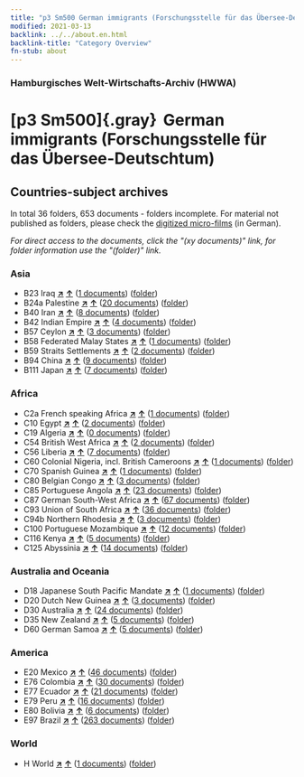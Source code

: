 ```yaml
---
title: "p3 Sm500 German immigrants (Forschungsstelle für das Übersee-Deutschtum)"
modified: 2021-03-13
backlink: ../../about.en.html
backlink-title: "Category Overview"
fn-stub: about
---
```


### Hamburgisches Welt-Wirtschafts-Archiv (HWWA)

# [p3 Sm500]{.gray}&#8201; German immigrants (Forschungsstelle für das Übersee-Deutschtum)&#160; 







## Countries-subject archives





In total 36 folders, 653 documents - folders incomplete.
For material not published as folders, please check the [digitized micro-films](/film/h1_sh.de.html) (in German).

_For direct access to the documents, click the "(xy documents)" link, for folder information use the "(folder)" link._



### Asia

- B23 Iraq [**&nearr;**](../../../geo/i/141113/about.en.html "Iraq (all folders)") [**&uarr;**](../../../geo/about.en.html#B23 "Country category system") (<a href="https://pm20.zbw.eu/iiifview/folder/sh/141113,145921" title="about: Iraq : German immigrants (Forschungsstelle für das Übersee-Deutschtum)" target="_blank">1 documents</a>) ([folder](../../../../folder/sh/1411xx/141113/1459xx/145921/about.en.html))
- B24a Palestine [**&nearr;**](../../../geo/i/141115/about.en.html "Palestine (all folders)") [**&uarr;**](../../../geo/about.en.html#B24a "Country category system") (<a href="https://pm20.zbw.eu/iiifview/folder/sh/141115,145921" title="about: Palestine : German immigrants (Forschungsstelle für das Übersee-Deutschtum)" target="_blank">20 documents</a>) ([folder](../../../../folder/sh/1411xx/141115/1459xx/145921/about.en.html))
- B40 Iran [**&nearr;**](../../../geo/i/141186/about.en.html "Iran (all folders)") [**&uarr;**](../../../geo/about.en.html#B40 "Country category system") (<a href="https://pm20.zbw.eu/iiifview/folder/sh/141186,145921" title="about: Iran : German immigrants (Forschungsstelle für das Übersee-Deutschtum)" target="_blank">8 documents</a>) ([folder](../../../../folder/sh/1411xx/141186/1459xx/145921/about.en.html))
- B42 Indian Empire [**&nearr;**](../../../geo/i/141189/about.en.html "Indian Empire (all folders)") [**&uarr;**](../../../geo/about.en.html#B42 "Country category system") (<a href="https://pm20.zbw.eu/iiifview/folder/sh/141189,145921" title="about: Indian Empire : German immigrants (Forschungsstelle für das Übersee-Deutschtum)" target="_blank">4 documents</a>) ([folder](../../../../folder/sh/1411xx/141189/1459xx/145921/about.en.html))
- B57 Ceylon [**&nearr;**](../../../geo/i/141204/about.en.html "Ceylon (all folders)") [**&uarr;**](../../../geo/about.en.html#B57 "Country category system") (<a href="https://pm20.zbw.eu/iiifview/folder/sh/141204,145921" title="about: Ceylon : German immigrants (Forschungsstelle für das Übersee-Deutschtum)" target="_blank">3 documents</a>) ([folder](../../../../folder/sh/1412xx/141204/1459xx/145921/about.en.html))
- B58 Federated Malay States [**&nearr;**](../../../geo/i/141206/about.en.html "Federated Malay States (all folders)") [**&uarr;**](../../../geo/about.en.html#B58 "Country category system") (<a href="https://pm20.zbw.eu/iiifview/folder/sh/141206,145921" title="about: Federated Malay States : German immigrants (Forschungsstelle für das Übersee-Deutschtum)" target="_blank">1 documents</a>) ([folder](../../../../folder/sh/1412xx/141206/1459xx/145921/about.en.html))
- B59 Straits Settlements [**&nearr;**](../../../geo/i/141211/about.en.html "Straits Settlements (all folders)") [**&uarr;**](../../../geo/about.en.html#B59 "Country category system") (<a href="https://pm20.zbw.eu/iiifview/folder/sh/141211,145921" title="about: Straits Settlements : German immigrants (Forschungsstelle für das Übersee-Deutschtum)" target="_blank">2 documents</a>) ([folder](../../../../folder/sh/1412xx/141211/1459xx/145921/about.en.html))
- B94 China [**&nearr;**](../../../geo/i/141253/about.en.html "China (all folders)") [**&uarr;**](../../../geo/about.en.html#B94 "Country category system") (<a href="https://pm20.zbw.eu/iiifview/folder/sh/141253,145921" title="about: China : German immigrants (Forschungsstelle für das Übersee-Deutschtum)" target="_blank">9 documents</a>) ([folder](../../../../folder/sh/1412xx/141253/1459xx/145921/about.en.html))
- B111 Japan [**&nearr;**](../../../geo/i/141272/about.en.html "Japan (all folders)") [**&uarr;**](../../../geo/about.en.html#B111 "Country category system") (<a href="https://pm20.zbw.eu/iiifview/folder/sh/141272,145921" title="about: Japan : German immigrants (Forschungsstelle für das Übersee-Deutschtum)" target="_blank">7 documents</a>) ([folder](../../../../folder/sh/1412xx/141272/1459xx/145921/about.en.html))

### Africa

- C2a French speaking Africa [**&nearr;**](../../../geo/i/141312/about.en.html "French speaking Africa (all folders)") [**&uarr;**](../../../geo/about.en.html#C2a "Country category system") (<a href="https://pm20.zbw.eu/iiifview/folder/sh/141312,145921" title="about: French speaking Africa : German immigrants (Forschungsstelle für das Übersee-Deutschtum)" target="_blank">1 documents</a>) ([folder](../../../../folder/sh/1413xx/141312/1459xx/145921/about.en.html))
- C10 Egypt [**&nearr;**](../../../geo/i/141336/about.en.html "Egypt (all folders)") [**&uarr;**](../../../geo/about.en.html#C10 "Country category system") (<a href="https://pm20.zbw.eu/iiifview/folder/sh/141336,145921" title="about: Egypt : German immigrants (Forschungsstelle für das Übersee-Deutschtum)" target="_blank">2 documents</a>) ([folder](../../../../folder/sh/1413xx/141336/1459xx/145921/about.en.html))
- C19 Algeria [**&nearr;**](../../../geo/i/141354/about.en.html "Algeria (all folders)") [**&uarr;**](../../../geo/about.en.html#C19 "Country category system") (<a href="https://pm20.zbw.eu/iiifview/folder/sh/141354,145921" title="about: Algeria : German immigrants (Forschungsstelle für das Übersee-Deutschtum)" target="_blank">0 documents</a>) ([folder](../../../../folder/sh/1413xx/141354/1459xx/145921/about.en.html))
- C54 British West Africa [**&nearr;**](../../../geo/i/141402/about.en.html "British West Africa (all folders)") [**&uarr;**](../../../geo/about.en.html#C54 "Country category system") (<a href="https://pm20.zbw.eu/iiifview/folder/sh/141402,145921" title="about: British West Africa : German immigrants (Forschungsstelle für das Übersee-Deutschtum)" target="_blank">2 documents</a>) ([folder](../../../../folder/sh/1414xx/141402/1459xx/145921/about.en.html))
- C56 Liberia [**&nearr;**](../../../geo/i/141405/about.en.html "Liberia (all folders)") [**&uarr;**](../../../geo/about.en.html#C56 "Country category system") (<a href="https://pm20.zbw.eu/iiifview/folder/sh/141405,145921" title="about: Liberia : German immigrants (Forschungsstelle für das Übersee-Deutschtum)" target="_blank">7 documents</a>) ([folder](../../../../folder/sh/1414xx/141405/1459xx/145921/about.en.html))
- C60 Colonial Nigeria, incl. British Cameroons [**&nearr;**](../../../geo/i/141409/about.en.html "Colonial Nigeria, incl. British Cameroons (all folders)") [**&uarr;**](../../../geo/about.en.html#C60 "Country category system") (<a href="https://pm20.zbw.eu/iiifview/folder/sh/141409,145921" title="about: Colonial Nigeria, incl. British Cameroons : German immigrants (Forschungsstelle für das Übersee-Deutschtum)" target="_blank">1 documents</a>) ([folder](../../../../folder/sh/1414xx/141409/1459xx/145921/about.en.html))
- C70 Spanish Guinea [**&nearr;**](../../../geo/i/141412/about.en.html "Spanish Guinea (all folders)") [**&uarr;**](../../../geo/about.en.html#C70 "Country category system") (<a href="https://pm20.zbw.eu/iiifview/folder/sh/141412,145921" title="about: Spanish Guinea : German immigrants (Forschungsstelle für das Übersee-Deutschtum)" target="_blank">1 documents</a>) ([folder](../../../../folder/sh/1414xx/141412/1459xx/145921/about.en.html))
- C80 Belgian Congo [**&nearr;**](../../../geo/i/141444/about.en.html "Belgian Congo (all folders)") [**&uarr;**](../../../geo/about.en.html#C80 "Country category system") (<a href="https://pm20.zbw.eu/iiifview/folder/sh/141444,145921" title="about: Belgian Congo : German immigrants (Forschungsstelle für das Übersee-Deutschtum)" target="_blank">3 documents</a>) ([folder](../../../../folder/sh/1414xx/141444/1459xx/145921/about.en.html))
- C85 Portuguese Angola [**&nearr;**](../../../geo/i/141449/about.en.html "Portuguese Angola (all folders)") [**&uarr;**](../../../geo/about.en.html#C85 "Country category system") (<a href="https://pm20.zbw.eu/iiifview/folder/sh/141449,145921" title="about: Portuguese Angola : German immigrants (Forschungsstelle für das Übersee-Deutschtum)" target="_blank">23 documents</a>) ([folder](../../../../folder/sh/1414xx/141449/1459xx/145921/about.en.html))
- C87 German South-West Africa [**&nearr;**](../../../geo/i/141450/about.en.html "German South-West Africa (all folders)") [**&uarr;**](../../../geo/about.en.html#C87 "Country category system") (<a href="https://pm20.zbw.eu/iiifview/folder/sh/141450,145921" title="about: German South-West Africa : German immigrants (Forschungsstelle für das Übersee-Deutschtum)" target="_blank">67 documents</a>) ([folder](../../../../folder/sh/1414xx/141450/1459xx/145921/about.en.html))
- C93 Union of South Africa [**&nearr;**](../../../geo/i/141454/about.en.html "Union of South Africa (all folders)") [**&uarr;**](../../../geo/about.en.html#C93 "Country category system") (<a href="https://pm20.zbw.eu/iiifview/folder/sh/141454,145921" title="about: Union of South Africa : German immigrants (Forschungsstelle für das Übersee-Deutschtum)" target="_blank">36 documents</a>) ([folder](../../../../folder/sh/1414xx/141454/1459xx/145921/about.en.html))
- C94b Northern Rhodesia [**&nearr;**](../../../geo/i/141458/about.en.html "Northern Rhodesia (all folders)") [**&uarr;**](../../../geo/about.en.html#C94b "Country category system") (<a href="https://pm20.zbw.eu/iiifview/folder/sh/141458,145921" title="about: Northern Rhodesia : German immigrants (Forschungsstelle für das Übersee-Deutschtum)" target="_blank">3 documents</a>) ([folder](../../../../folder/sh/1414xx/141458/1459xx/145921/about.en.html))
- C100 Portuguese Mozambique [**&nearr;**](../../../geo/i/141463/about.en.html "Portuguese Mozambique (all folders)") [**&uarr;**](../../../geo/about.en.html#C100 "Country category system") (<a href="https://pm20.zbw.eu/iiifview/folder/sh/141463,145921" title="about: Portuguese Mozambique : German immigrants (Forschungsstelle für das Übersee-Deutschtum)" target="_blank">12 documents</a>) ([folder](../../../../folder/sh/1414xx/141463/1459xx/145921/about.en.html))
- C116 Kenya [**&nearr;**](../../../geo/i/141475/about.en.html "Kenya (all folders)") [**&uarr;**](../../../geo/about.en.html#C116 "Country category system") (<a href="https://pm20.zbw.eu/iiifview/folder/sh/141475,145921" title="about: Kenya : German immigrants (Forschungsstelle für das Übersee-Deutschtum)" target="_blank">5 documents</a>) ([folder](../../../../folder/sh/1414xx/141475/1459xx/145921/about.en.html))
- C125 Abyssinia [**&nearr;**](../../../geo/i/141482/about.en.html "Abyssinia (all folders)") [**&uarr;**](../../../geo/about.en.html#C125 "Country category system") (<a href="https://pm20.zbw.eu/iiifview/folder/sh/141482,145921" title="about: Abyssinia : German immigrants (Forschungsstelle für das Übersee-Deutschtum)" target="_blank">14 documents</a>) ([folder](../../../../folder/sh/1414xx/141482/1459xx/145921/about.en.html))

### Australia and Oceania

- D18 Japanese South Pacific Mandate [**&nearr;**](../../../geo/i/141618/about.en.html "Japanese South Pacific Mandate (all folders)") [**&uarr;**](../../../geo/about.en.html#D18 "Country category system") (<a href="https://pm20.zbw.eu/iiifview/folder/sh/141618,145921" title="about: Japanese South Pacific Mandate : German immigrants (Forschungsstelle für das Übersee-Deutschtum)" target="_blank">1 documents</a>) ([folder](../../../../folder/sh/1416xx/141618/1459xx/145921/about.en.html))
- D20 Dutch New Guinea [**&nearr;**](../../../geo/i/141619/about.en.html "Dutch New Guinea (all folders)") [**&uarr;**](../../../geo/about.en.html#D20 "Country category system") (<a href="https://pm20.zbw.eu/iiifview/folder/sh/141619,145921" title="about: Dutch New Guinea : German immigrants (Forschungsstelle für das Übersee-Deutschtum)" target="_blank">3 documents</a>) ([folder](../../../../folder/sh/1416xx/141619/1459xx/145921/about.en.html))
- D30 Australia [**&nearr;**](../../../geo/i/141621/about.en.html "Australia (all folders)") [**&uarr;**](../../../geo/about.en.html#D30 "Country category system") (<a href="https://pm20.zbw.eu/iiifview/folder/sh/141621,145921" title="about: Australia : German immigrants (Forschungsstelle für das Übersee-Deutschtum)" target="_blank">24 documents</a>) ([folder](../../../../folder/sh/1416xx/141621/1459xx/145921/about.en.html))
- D35 New Zealand [**&nearr;**](../../../geo/i/141623/about.en.html "New Zealand (all folders)") [**&uarr;**](../../../geo/about.en.html#D35 "Country category system") (<a href="https://pm20.zbw.eu/iiifview/folder/sh/141623,145921" title="about: New Zealand : German immigrants (Forschungsstelle für das Übersee-Deutschtum)" target="_blank">5 documents</a>) ([folder](../../../../folder/sh/1416xx/141623/1459xx/145921/about.en.html))
- D60 German Samoa [**&nearr;**](../../../geo/i/141634/about.en.html "German Samoa (all folders)") [**&uarr;**](../../../geo/about.en.html#D60 "Country category system") (<a href="https://pm20.zbw.eu/iiifview/folder/sh/141634,145921" title="about: German Samoa : German immigrants (Forschungsstelle für das Übersee-Deutschtum)" target="_blank">5 documents</a>) ([folder](../../../../folder/sh/1416xx/141634/1459xx/145921/about.en.html))

### America

- E20 Mexico [**&nearr;**](../../../geo/i/141657/about.en.html "Mexico (all folders)") [**&uarr;**](../../../geo/about.en.html#E20 "Country category system") (<a href="https://pm20.zbw.eu/iiifview/folder/sh/141657,145921" title="about: Mexico : German immigrants (Forschungsstelle für das Übersee-Deutschtum)" target="_blank">46 documents</a>) ([folder](../../../../folder/sh/1416xx/141657/1459xx/145921/about.en.html))
- E76 Colombia [**&nearr;**](../../../geo/i/141687/about.en.html "Colombia (all folders)") [**&uarr;**](../../../geo/about.en.html#E76 "Country category system") (<a href="https://pm20.zbw.eu/iiifview/folder/sh/141687,145921" title="about: Colombia : German immigrants (Forschungsstelle für das Übersee-Deutschtum)" target="_blank">30 documents</a>) ([folder](../../../../folder/sh/1416xx/141687/1459xx/145921/about.en.html))
- E77 Ecuador [**&nearr;**](../../../geo/i/141688/about.en.html "Ecuador (all folders)") [**&uarr;**](../../../geo/about.en.html#E77 "Country category system") (<a href="https://pm20.zbw.eu/iiifview/folder/sh/141688,145921" title="about: Ecuador : German immigrants (Forschungsstelle für das Übersee-Deutschtum)" target="_blank">21 documents</a>) ([folder](../../../../folder/sh/1416xx/141688/1459xx/145921/about.en.html))
- E79 Peru [**&nearr;**](../../../geo/i/141689/about.en.html "Peru (all folders)") [**&uarr;**](../../../geo/about.en.html#E79 "Country category system") (<a href="https://pm20.zbw.eu/iiifview/folder/sh/141689,145921" title="about: Peru : German immigrants (Forschungsstelle für das Übersee-Deutschtum)" target="_blank">16 documents</a>) ([folder](../../../../folder/sh/1416xx/141689/1459xx/145921/about.en.html))
- E80 Bolivia [**&nearr;**](../../../geo/i/141690/about.en.html "Bolivia (all folders)") [**&uarr;**](../../../geo/about.en.html#E80 "Country category system") (<a href="https://pm20.zbw.eu/iiifview/folder/sh/141690,145921" title="about: Bolivia : German immigrants (Forschungsstelle für das Übersee-Deutschtum)" target="_blank">6 documents</a>) ([folder](../../../../folder/sh/1416xx/141690/1459xx/145921/about.en.html))
- E97 Brazil [**&nearr;**](../../../geo/i/141697/about.en.html "Brazil (all folders)") [**&uarr;**](../../../geo/about.en.html#E97 "Country category system") (<a href="https://pm20.zbw.eu/iiifview/folder/sh/141697,145921" title="about: Brazil : German immigrants (Forschungsstelle für das Übersee-Deutschtum)" target="_blank">263 documents</a>) ([folder](../../../../folder/sh/1416xx/141697/1459xx/145921/about.en.html))

### World

- H World [**&nearr;**](../../../geo/i/141728/about.en.html "World (all folders)") [**&uarr;**](../../../geo/about.en.html#H "Country category system") (<a href="https://pm20.zbw.eu/iiifview/folder/sh/141728,145921" title="about: World : German immigrants (Forschungsstelle für das Übersee-Deutschtum)" target="_blank">1 documents</a>) ([folder](../../../../folder/sh/1417xx/141728/1459xx/145921/about.en.html))









